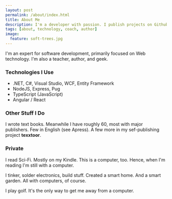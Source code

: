 ```yaml
---
layout: post
permalink: /about/index.html
title: About Me
description: I'm a developer with passion. I publish projects on Github to help others make better software.
tags: [about, technology, coach, author]
image:
  feature: soft-trees.jpg
---
```


I'm an expert for software development, primarily focused on Web technology. I'm also a teacher, author, and geek.

### Technologies I Use

* .NET, C#, Visual Studio, WCF, Entity Framework
* NodeJS, Express, Pug
* TypeScript (JavaScript)
* Angular / React

### Other Stuff I Do

I wrote text books. Meanwhile I have roughly 60, most with major publishers. Few in English (see Apress). A few more in my sef-publishing project __texxtoor__.

### Private

I read Sci-Fi. Mostly on my Kindle. This is a computer, too. Hence, when I'm reading I'm still with a computer.

I tinker, solder electronics, build stuff. Created a smart home. And a smart garden. All with computers, of course.

I play golf. It's the only way to get me away from a computer.

